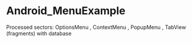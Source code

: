 # Android_MenuExample
Processed sectors:
OptionsMenu , ContextMenu , PopupMenu , TabView (fragments) with database
